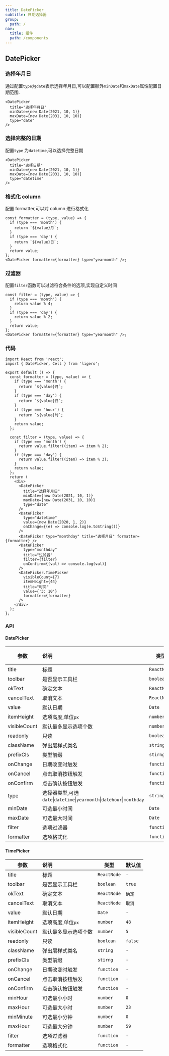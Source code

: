 ```yaml
---
title: DatePicker
subtitle: 日期选择器
group:
  path: /
nav:
  title: 组件
  path: /components
---
```


## DatePicker

### 选择年月日

通过配置`type`为`date`表示选择年月日,可以配置额外`minDate`和`maxDate`属性配置日期范围.

```tsx | pure
<DatePicker
  title="选择年月日"
  minDate={new Date(2021, 10, 1)}
  maxDate={new Date(2031, 10, 10)}
  type="date"
/>
```

### 选择完整的日期

配置`type` 为`datetime`,可以选择完整日期

```tsx | pure
<DatePicker
  title="选择日期"
  minDate={new Date(2021, 10, 1)}
  maxDate={new Date(2031, 10, 10)}
  type="datetime"
/>
```

### 格式化 column

配置 formatter,可以对 column 进行格式化

```tsx | pure
const formatter = (type, value) => {
  if (type === 'month') {
    return `${value}月`;
  }
  if (type === 'day') {
    return `${value}日`;
  }
  return value;
};
<DatePicker formatter={formatter} type="yearmonth" />;
```

### 过滤器

配置`filter`函数可以过滤符合条件的选项,实现自定义时间

```tsx | pure
const filter = (type, value) => {
  if (type === 'month') {
    return value % 4;
  }
  if (type === 'day') {
    return value % 2;
  }
  return value;
};
<DatePicker formatter={formatter} type="yearmonth" />;
```

### 代码

```tsx
import React from 'react';
import { DatePicker, Cell } from 'ligero';

export default () => {
  const formatter = (type, value) => {
    if (type === 'month') {
      return `${value}月`;
    }
    if (type === 'day') {
      return `${value}日`;
    }
    if (type === 'hour') {
      return `${value}时`;
    }
    return value;
  };

  const filter = (type, value) => {
    if (type === 'month') {
      return value.filter((item) => item % 2);
    }
    if (type === 'day') {
      return value.filter((item) => item % 3);
    }
    return value;
  };
  return (
    <div>
      <DatePicker
        title="选择年月日"
        minDate={new Date(2021, 10, 1)}
        maxDate={new Date(2031, 10, 10)}
        type="date"
      />
      <DatePicker
        type="datetime"
        value={new Date(2020, 1, 2)}
        onChange={(e) => console.log(e.toString())}
      />
      <DatePicker type="monthday" title="选择月日" formatter={formatter} />
      <DatePicker
        type="monthday"
        title="过滤器"
        filter={filter}
        onConfirm={(val) => console.log(val)}
      />
      <DatePicker.TimePicker
        visibleCount={7}
        itemHeight={44}
        title="时间"
        value={'3: 10'}
        formatter={formatter}
      />
    </div>
  );
};
```

### API

#### DatePicker

| 参数 | 说明 | 类型 | 默认值 |
| --- | :-- | --- | --- |
| title | 标题 | `ReactNode` | `-` |
| toolbar | 是否显示工具栏 | `boolean` | `true` |
| okText | 确定文本 | `ReactNode` | `确定` |
| cancelText | 取消文本 | `ReactNode` | `取消` |
| value | 默认日期 | `Date` | `-` |
| itemHeight | 选项高度,单位`px` | `number` | `48` |
| visibleCount | 默认最多显示选项个数 | `number` | `5` |
| readonly | 只读 | `boolean` | `false` |
| className | 弹出层样式类名 | `string` | `-` |
| prefixCls | 类型前缀 | `stirng` | `-` |
| onChange | 日期改变时触发 | `function` | `-` |
| onCancel | 点击取消按钮触发 | `function` | `-` |
| onConfirm | 点击确认按钮触发 | `function` | `-` |
| type | 选择器类型,可选`date`\|`datetime`\|`yearmonth`\|`datehour`\|`monthday` | `string` | `date` |
| minDate | 可选最小时间 | `Date` | `十年前` |
| maxDate | 可选最大时间 | `Date` | `十年后` |
| filter | 选项过滤器 | `function` | `-` |
| formatter | 选项格式化 | `function` | `-` |

#### TimePicker

| 参数         | 说明                 | 类型        | 默认值  |
| ------------ | :------------------- | ----------- | ------- |
| title        | 标题                 | `ReactNode` | `-`     |
| toolbar      | 是否显示工具栏       | `boolean`   | `true`  |
| okText       | 确定文本             | `ReactNode` | `确定`  |
| cancelText   | 取消文本             | `ReactNode` | `取消`  |
| value        | 默认日期             | `Date`      | `-`     |
| itemHeight   | 选项高度,单位`px`    | `number`    | `48`    |
| visibleCount | 默认最多显示选项个数 | `number`    | `5`     |
| readonly     | 只读                 | `boolean`   | `false` |
| className    | 弹出层样式类名       | `string`    | `-`     |
| prefixCls    | 类型前缀             | `stirng`    | `-`     |
| onChange     | 日期改变时触发       | `function`  | `-`     |
| onCancel     | 点击取消按钮触发     | `function`  | `-`     |
| onConfirm    | 点击确认按钮触发     | `function`  | `-`     |
| minHour      | 可选最小小时         | `number`    | `0`     |
| maxHour      | 可选最大小时         | `number`    | `23`    |
| minMinute    | 可选最小分钟         | `number`    | `0`     |
| maxHour      | 可选最大分钟         | `number`    | `59`    |
| filter       | 选项过滤器           | `function`  | `-`     |
| formatter    | 选项格式化           | `function`  | `-`     |

